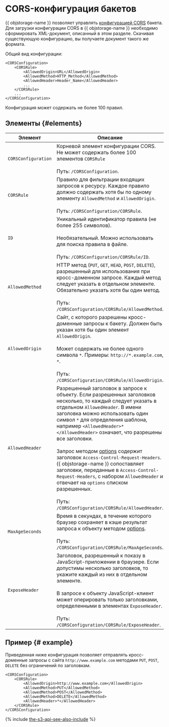 # CORS-конфигурация бакетов

{{ objstorage-name }} позволяет управлять [конфигурацией CORS](../../../concepts/cors.md) бакета. Для загрузки конфигурации CORS в {{ objstorage-name }} необходимо сформировать XML-документ, описанный в этом разделе. Скачивая существующую конфигурацию, вы получаете документ такого же формата.

Общий вид конфигурации:

```
<CORSConfiguration>
    <CORSRule>
        <AllowedOrigin>URL</AllowedOrigin>
        <AllowedMethod>HTTP_Method</AllowedMethod>
        <AllowedHeader>Header_Name</AllowedHeader>
        ...
    </CORSRule>
    ...
</CORSConfiguration>
```

Конфигурация может содержать не более 100 правил.

## Элементы {#elements}

Элемент | Описание
----- | -----
`CORSConfiguration` | Корневой элемент конфигурации CORS. Не может содержать более 100 элементов `CORSRule`<br/><br/>Путь: `/CORSConfiguration`.
`CORSRule` | Правило для фильтрации входящих запросов к ресурсу. Каждое правило должно содержать хотя бы по одному элементу `AllowedMethod` и `AllowedOrigin`.<br/><br/>Путь: `/CORSConfiguration/CORSRule`.
`ID` | Уникальный идентификатор правила (не более 255 символов).<br/><br/>Необязательный. Можно использовать для поиска правила в файле.<br/><br/>Путь: `/CORSConfiguration/CORSRule/ID`.
`AllowedMethod` | HTTP метод (`PUT`, `GET`, `HEAD`, `POST`, `DELETE`), разрешенный для использования при кросс-доменном запросе. Каждый метод следует указать в отдельном элементе. Обязательно указать хотя бы один метод.<br/><br/>Путь: `/CORSConfiguration/CORSRule/AllowedMethod`.
`AllowedOrigin` | Сайт, с которого разрешены кросс-доменные запросы к бакету. Должен быть указан хотя бы один элемент `AllowedOrigin`.<br/><br/>Может содержать не более одного символа `*`. Примеры: `http://*.example.com`, `*`.<br/><br/>Путь: `/CORSConfiguration/CORSRule/AllowedOrigin`.
`AllowedHeader` | Разрешенный заголовок в запросе к объекту. Если разрешенных заголовков несколько, то каждый следует указать в отдельном `AllowedHeader`. В имени заголовка можно использовать один символ `*` для определения шаблона, например `<AllowedHeader>*</AllowedHeader>` означает, что разрешены все заголовки.<br/><br/>Запрос методом [options](../object/options.md) содержит заголовок `Access-Control-Request-Headers`. {{ objstorage-name }} сопоставляет заголовки, переданные в `Access-Control-Request-Headers`, с набором `AllowedHeader` и отвечает на `options` списком разрешенных.<br/><br/>Путь: `/CORSConfiguration/CORSRule/AllowedHeader`.
`MaxAgeSeconds` | Время в секундах, в течение которого браузер сохраняет в кэше результат запроса к объекту методом [options](../object/options.md).<br/><br/>Путь: `/CORSConfiguration/CORSRule/MaxAgeSeconds`.
`ExposeHeader` | Заголовок, разрешенный к показу в JavaScript-приложении в браузере. Если допустимы несколько заголовков, то укажите каждый из них в отдельном элементе.<br/><br/>В запросе к объекту JavaScript-клиент может оперировать только заголовками, определенными в элементах `ExposeHeader`.<br/><br/>Путь: `/CORSConfiguration/CORSRule/ExposeHeader`.


## Пример {# example}

Приведенная ниже конфигурация позволяет отправлять кросс-доменные запросы с сайта `http://www.example.com` методами `PUT`, `POST`, `DELETE` без ограничений по заголовкам.

```
<CORSConfiguration>
    <CORSRule>
        <AllowedOrigin>http://www.example.com</AllowedOrigin>
        <AllowedMethod>PUT</AllowedMethod>
        <AllowedMethod>POST</AllowedMethod>
        <AllowedMethod>DELETE</AllowedMethod>
        <AllowedHeader>*</AllowedHeader>
    </CORSRule>
</CORSConfiguration>
```

{% include [the-s3-api-see-also-include](../../../../_includes/storage/the-s3-api-see-also-include.md) %}